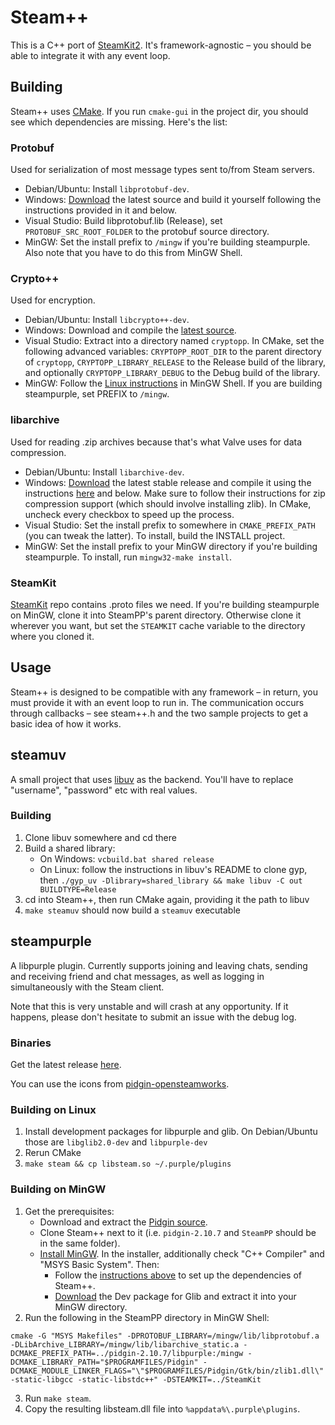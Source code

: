 Steam++
=======

This is a C++ port of [SteamKit2](https://github.com/SteamRE/SteamKit). It's framework-agnostic – you should be able to integrate it with any event loop.

## Building

Steam++ uses [CMake](http://www.cmake.org/). If you run `cmake-gui` in the project dir, you should see which dependencies are missing. Here's the list:

### Protobuf

Used for serialization of most message types sent to/from Steam servers.  

* Debian/Ubuntu: Install `libprotobuf-dev`.
* Windows: [Download](http://code.google.com/p/protobuf/downloads) the latest source and build it yourself following the instructions provided in it and below.
* Visual Studio: Build libprotobuf.lib (Release), set `PROTOBUF_SRC_ROOT_FOLDER` to the protobuf source directory.
* MinGW: Set the install prefix to `/mingw` if you're building steampurple. Also note that you have to do this from MinGW Shell.

### Crypto++

Used for encryption.

* Debian/Ubuntu: Install `libcrypto++-dev`.
* Windows: Download and compile the [latest source](http://www.cryptopp.com/#download).
* Visual Studio: Extract into a directory named `cryptopp`. In CMake, set the following advanced variables: `CRYPTOPP_ROOT_DIR` to the parent directory of `cryptopp`, `CRYPTOPP_LIBRARY_RELEASE` to the Release build of the library, and optionally `CRYPTOPP_LIBRARY_DEBUG` to the Debug build of the library.
* MinGW: Follow the [Linux instructions](http://www.cryptopp.com/wiki/Linux#Make_and_Install) in MinGW Shell. If you are building steampurple, set PREFIX to `/mingw`.

### libarchive

Used for reading .zip archives because that's what Valve uses for data compression.

* Debian/Ubuntu: Install `libarchive-dev`.
* Windows: [Download](http://www.libarchive.org/) the latest stable release and compile it using the instructions [here](https://github.com/libarchive/libarchive/wiki/BuildInstructions) and below. Make sure to follow their instructions for zip compression support (which should involve installing zlib). In CMake, uncheck every checkbox to speed up the process.
* Visual Studio: Set the install prefix to somewhere in `CMAKE_PREFIX_PATH` (you can tweak the latter). To install, build the INSTALL project.
* MinGW: Set the install prefix to your MinGW directory if you're building steampurple. To install, run `mingw32-make install`.

### SteamKit
[SteamKit](https://github.com/SteamRE/SteamKit) repo contains .proto files we need. If you're building steampurple on MinGW, clone it into SteamPP's parent directory. Otherwise clone it wherever you want, but set the `STEAMKIT` cache variable to the directory where you cloned it.

## Usage

Steam++ is designed to be compatible with any framework – in return, you must provide it with an event loop to run in. The communication occurs through callbacks – see steam++.h and the two sample projects to get a basic idea of how it works.

## steamuv

A small project that uses [libuv](https://github.com/joyent/libuv) as the backend. You'll have to replace "username", "password" etc with real values.

### Building
1. Clone libuv somewhere and cd there
2. Build a shared library:
    - On Windows: `vcbuild.bat shared release`
    - On Linux: follow the instructions in libuv's README to clone gyp, then `./gyp_uv -Dlibrary=shared_library && make libuv -C out BUILDTYPE=Release`
3. cd into Steam++, then run CMake again, providing it the path to libuv
4. `make steamuv` should now build a `steamuv` executable

## steampurple

A libpurple plugin. Currently supports joining and leaving chats, sending and receiving friend and chat messages, as well as logging in simultaneously with the Steam client.

Note that this is very unstable and will crash at any opportunity. If it happens, please don't hesitate to submit an issue with the debug log.

### Binaries

Get the latest release [here](https://github.com/seishun/SteamPP/releases).

You can use the icons from [pidgin-opensteamworks](http://code.google.com/p/pidgin-opensteamworks/downloads/list).

### Building on Linux

1. Install development packages for libpurple and glib. On Debian/Ubuntu those are `libglib2.0-dev` and `libpurple-dev`
2. Rerun CMake
3. `make steam && cp libsteam.so ~/.purple/plugins`

### Building on MinGW

1. Get the prerequisites:
    * Download and extract the [Pidgin source](http://prdownloads.sourceforge.net/pidgin/pidgin-2.10.7.tar.bz2).
    * Clone Steam++ next to it (i.e. `pidgin-2.10.7` and `SteamPP` should be in the same folder).
    * [Install MinGW](http://www.mingw.org/wiki/Getting_Started). In the installer, additionally check "C++ Compiler" and "MSYS Basic System". Then:
        * Follow the [instructions above](#building) to set up the dependencies of Steam++.
        * [Download](http://www.gtk.org/download/win32.php) the Dev package for Glib and extract it into your MinGW directory.
2. Run the following in the SteamPP directory in MinGW Shell:
  
  ```
  cmake -G "MSYS Makefiles" -DPROTOBUF_LIBRARY=/mingw/lib/libprotobuf.a -DLibArchive_LIBRARY=/mingw/lib/libarchive_static.a -DCMAKE_PREFIX_PATH=../pidgin-2.10.7/libpurple:/mingw -DCMAKE_LIBRARY_PATH="$PROGRAMFILES/Pidgin" -DCMAKE_MODULE_LINKER_FLAGS="\"$PROGRAMFILES/Pidgin/Gtk/bin/zlib1.dll\" -static-libgcc -static-libstdc++" -DSTEAMKIT=../SteamKit
  ```
3. Run `make steam`.
4. Copy the resulting libsteam.dll file into `%appdata%\.purple\plugins`.
